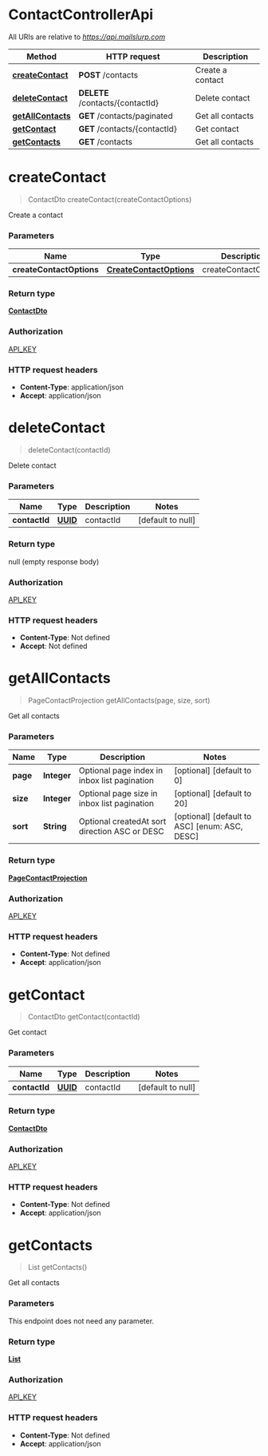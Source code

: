 # ContactControllerApi

All URIs are relative to *https://api.mailslurp.com*

Method | HTTP request | Description
------------- | ------------- | -------------
[**createContact**](ContactControllerApi.md#createContact) | **POST** /contacts | Create a contact
[**deleteContact**](ContactControllerApi.md#deleteContact) | **DELETE** /contacts/{contactId} | Delete contact
[**getAllContacts**](ContactControllerApi.md#getAllContacts) | **GET** /contacts/paginated | Get all contacts
[**getContact**](ContactControllerApi.md#getContact) | **GET** /contacts/{contactId} | Get contact
[**getContacts**](ContactControllerApi.md#getContacts) | **GET** /contacts | Get all contacts


<a name="createContact"></a>
# **createContact**
> ContactDto createContact(createContactOptions)

Create a contact

### Parameters

Name | Type | Description  | Notes
------------- | ------------- | ------------- | -------------
 **createContactOptions** | [**CreateContactOptions**](..//Models/CreateContactOptions.md)| createContactOptions |

### Return type

[**ContactDto**](..//Models/ContactDto.md)

### Authorization

[API_KEY](../README.md#API_KEY)

### HTTP request headers

- **Content-Type**: application/json
- **Accept**: application/json

<a name="deleteContact"></a>
# **deleteContact**
> deleteContact(contactId)

Delete contact

### Parameters

Name | Type | Description  | Notes
------------- | ------------- | ------------- | -------------
 **contactId** | [**UUID**](..//Models/.md)| contactId | [default to null]

### Return type

null (empty response body)

### Authorization

[API_KEY](../README.md#API_KEY)

### HTTP request headers

- **Content-Type**: Not defined
- **Accept**: Not defined

<a name="getAllContacts"></a>
# **getAllContacts**
> PageContactProjection getAllContacts(page, size, sort)

Get all contacts

### Parameters

Name | Type | Description  | Notes
------------- | ------------- | ------------- | -------------
 **page** | **Integer**| Optional page index in inbox list pagination | [optional] [default to 0]
 **size** | **Integer**| Optional page size in inbox list pagination | [optional] [default to 20]
 **sort** | **String**| Optional createdAt sort direction ASC or DESC | [optional] [default to ASC] [enum: ASC, DESC]

### Return type

[**PageContactProjection**](..//Models/PageContactProjection.md)

### Authorization

[API_KEY](../README.md#API_KEY)

### HTTP request headers

- **Content-Type**: Not defined
- **Accept**: application/json

<a name="getContact"></a>
# **getContact**
> ContactDto getContact(contactId)

Get contact

### Parameters

Name | Type | Description  | Notes
------------- | ------------- | ------------- | -------------
 **contactId** | [**UUID**](..//Models/.md)| contactId | [default to null]

### Return type

[**ContactDto**](..//Models/ContactDto.md)

### Authorization

[API_KEY](../README.md#API_KEY)

### HTTP request headers

- **Content-Type**: Not defined
- **Accept**: application/json

<a name="getContacts"></a>
# **getContacts**
> List getContacts()

Get all contacts

### Parameters
This endpoint does not need any parameter.

### Return type

[**List**](..//Models/ContactProjection.md)

### Authorization

[API_KEY](../README.md#API_KEY)

### HTTP request headers

- **Content-Type**: Not defined
- **Accept**: application/json


